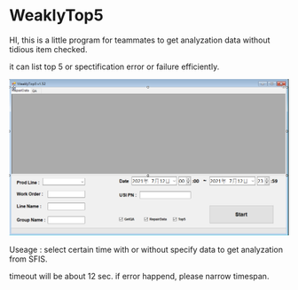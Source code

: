 # WeaklyTop5

HI, this is a little program for teammates to get analyzation data without tidious item checked.

it can list top 5 or spectification error or failure efficiently.

![image](https://github.com/any5566g/WeaklyTop5/blob/master/%E6%93%B7%E5%8F%96.PNG?raw=true)

Useage : select certain time with or without specify data to get analyzation from SFIS.

timeout will be about 12 sec. if error happend, please narrow timespan.




